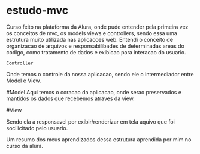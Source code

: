 # estudo-mvc

Curso feito na plataforma da Alura, onde pude entender pela primeira vez os conceitos de mvc, os models views e controllers,
sendo essa uma estrutura muito utilizada nas aplicacoes web. Entendi o conceito de organizacao de arquivos e responsabilibades de determinadas areas do codigo, como tratamento de dados e exibicao para interacao do usuario.

`Controller`

Onde temos o controle da nossa aplicacao, sendo ele o intermediador entre Model e View.

#Model 
Aqui temos o coracao da aplicacao, onde serao preservados e mantidos os dados que recebemos atraves da view.

#View 

Sendo ela a responsavel por exibir/renderizar em tela aquivo que foi socilicitado pelo usuario.

Um resumo dos meus aprendizados dessa estrutura aprendida por mim no curso da alura.
